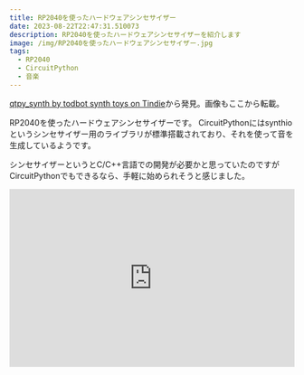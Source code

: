 ```yaml
---
title: RP2040を使ったハードウェアシンセサイザー
date: 2023-08-22T22:47:31.510073
description: RP2040を使ったハードウェアシンセサイザーを紹介します
image: /img/RP2040を使ったハードウェアシンセサイザー.jpg
tags:
  - RP2040
  - CircuitPython
  - 音楽
---
```

[qtpy_synth by todbot synth toys on Tindie](https://www.tindie.com/products/todbot/qtpy_synth/)から発見。画像もここから転載。

RP2040を使ったハードウェアシンセサイザーです。
CircuitPythonにはsynthioというシンセサイザー用のライブラリが標準搭載されており、それを使って音を生成しているようです。

シンセサイザーというとC/C++言語での開発が必要かと思っていたのですがCircuitPythonでもできるなら、手軽に始められそうと感じました。


<iframe width="100%" height="315" src="https://www.youtube.com/embed/80yjwxscnnA" title="YouTube video player" frameborder="0" allow="accelerometer; autoplay; clipboard-write; encrypted-media; gyroscope; picture-in-picture" allowfullscreen></iframe>

